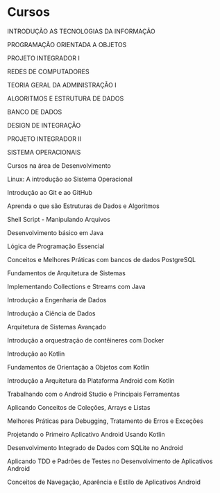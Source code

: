 # Cursos

INTRODUÇÃO AS TECNOLOGIAS DA INFORMAÇÃO


PROGRAMAÇÃO ORIENTADA A OBJETOS


PROJETO INTEGRADOR I


REDES DE COMPUTADORES


TEORIA GERAL DA ADMINISTRAÇÃO I


ALGORITMOS E ESTRUTURA DE DADOS


BANCO DE DADOS


DESIGN DE INTEGRAÇÃO


PROJETO INTEGRADOR II


SISTEMA OPERACIONAIS


Cursos na área de Desenvolvimento


Linux: A introdução ao Sistema Operacional


Introdução ao Git e ao GitHub


Aprenda o que são Estruturas de Dados e Algoritmos 


Shell Script - Manipulando Arquivos


Desenvolvimento básico em Java


Lógica de Programação Essencial 


Conceitos e Melhores Práticas com bancos de dados PostgreSQL 


Fundamentos de Arquitetura de Sistemas


Implementando Collections e Streams com Java


Introdução a Engenharia de Dados


Introdução a Ciência de Dados


Arquitetura de Sistemas Avançado


Introdução a orquestração de contêineres com Docker


Introdução ao Kotlin


Fundamentos de Orientação a Objetos com Kotlin


Introdução a Arquitetura da Plataforma Android com Kotlin


Trabalhando com o Android Studio e Principais Ferramentas


Aplicando Conceitos de Coleções, Arrays e Listas


Melhores Práticas para Debugging, Tratamento de Erros e Exceções


Projetando o Primeiro Aplicativo Android Usando Kotlin


Desenvolvimento Integrado de Dados com SQLite no Android


Aplicando TDD e Padrões de Testes no Desenvolvimento de Aplicativos Android


Conceitos de Navegação, Aparência e Estilo de Aplicativos Android



